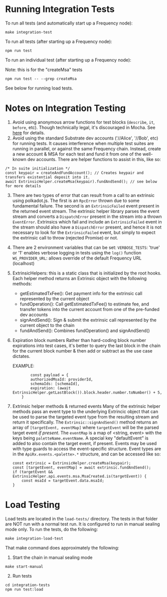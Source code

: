 Running Integration Tests
=========================

To run all tests (and automatically start up a Frequency node):

`make integration-test`

To run all tests (after starting up a Frequency node): 

`npm run test`

To run an individual test (after starting up a Frequency node):

Note: this is for the "createMsa" tests

`npm run test -- --grep createMsa`

See below for running load tests.

Notes on Integration Testing
============================

1. Avoid using anonymous arrow functions for test blocks (`describe`, `it`, `before`, etc).
Though technically legal, it's discouraged in Mocha. See [here](https://mochajs.org/#arrow-functions) for details.
2. Avoid using the standard Substrate dev accounts ('//Alice', '//Bob', etc) for running tests. It causes interference
when multiple test suites are running in parallel, or against the same Frequency chain. Instead, create a new account & MSA
for each test and fund it from one of the well-known dev accounts. There are helper functions to assist in this, like so:
```
/* In suite initialization */
const keypair = createAndFundAccount(); // Creates keypair and transfers existential deposit into it.
await ExtrinsicHelper.createMsa(keypair).fundAndSend(); // see below for more details
```
3. There are two types of error that can result from a call to an extrinsic using polkadot.js. The first is an `RpcError`
thrown due to some fundamental failure. The second is an `ExtrinsicFailed` event present in the returned event stream. The
extrinsic helper library parses the event stream and converts a `DispatchError` present in the stream into a thrown `EventError`.
Extrinsics which fail and include an `ExtrinsicFailed` event in the stream should also have a `DispatchError` present, and hence
it is not necessary to look for the `ExtrinsicFailed` event, but simply to expect the extrinsic call to throw (rejected Promise)
or not.
4. There are 2 environment variables that can be set:
    `VERBOSE_TESTS`: 'true' or '1' enables verbose logging in tests using the `log()` function
    `WS_PROVIDER_URL`: allows override of the default Frequency URL (localhost)
5. ExtrinsicHelpers: this is a static class that is initialized by the root hooks. Each helper method returns an Extrinsic object
with the following methods:
    - getEstimatedTxFee(): Get payment info for the extrinsic call represented by the current object
    - fundOperation(): Call getEstimatedTxFee() to estimate fee, and transfer tokens into the current account from one of the pre-funded dev accounts
    - signAndSend(): Sign & submit the extrinsic call represented by the current object to the chain
    - fundAndSend(): Combines fundOperation() and signAndSend()
6. Expiration block numbers
    Rather than hard-coding block number expirations into test cases, it's better to query the last block in the chain for the current
    block number & then add or subtract as the use case dictates.

    EXAMPLE:
    ```
            const payload = {
            authorizedMsaId: providerId,
            schemaIds: [schemaId],
            expiration: (await ExtrinsicHelper.getLastBlock()).block.header.number.toNumber() + 5,
        }
    ```
7. Extrinsic helper methods & returned events
Many of the extrinsic helper methods pass an event type to the underlying Extrincic object that can be used to parse the targeted event type
from the resulting stream and return it specifically. The `Extrinsic::signAndSend()` method returns an array of `[targetEvent, eventMap]` where
`targetEvent` will be the parsed target event *if present*. The `eventMap` is a map of <string, event> with the keys being `paletteName.eventName`.
A special key "defaultEvent" is added to also contain the target event, if present.
Events may be used with type guards to access the event-specific structure. Event types are in the `ApiRx.events.<palette>.*` structure, and can be
accessed like so:
    ```
    const extrinsic = ExtrinsicHelper.createMsa(keypair);
    const [targetEvent, eventMap] = await extrinsic.fundAndSend();
    if (targetEvent && ExtrinsicHelper.api.events.msa.MsaCreated.is(targetEvent)) {
        const msaId = targetEvent.data.msaId;
    }
    ```

Load Testing
==================
Load tests are located in the `load-tests/` directory.
The tests in that folder are NOT run with a normal test run.
It is configured to run in manual sealing mode only. To run the tests, do the following:

```
make integration-load-test
```

That make command does approximately the following:

1. Start the chain in manual sealing mode
```
make start-manual
```

2. Run tests
```
cd integration-tests
npm run test:load
```
